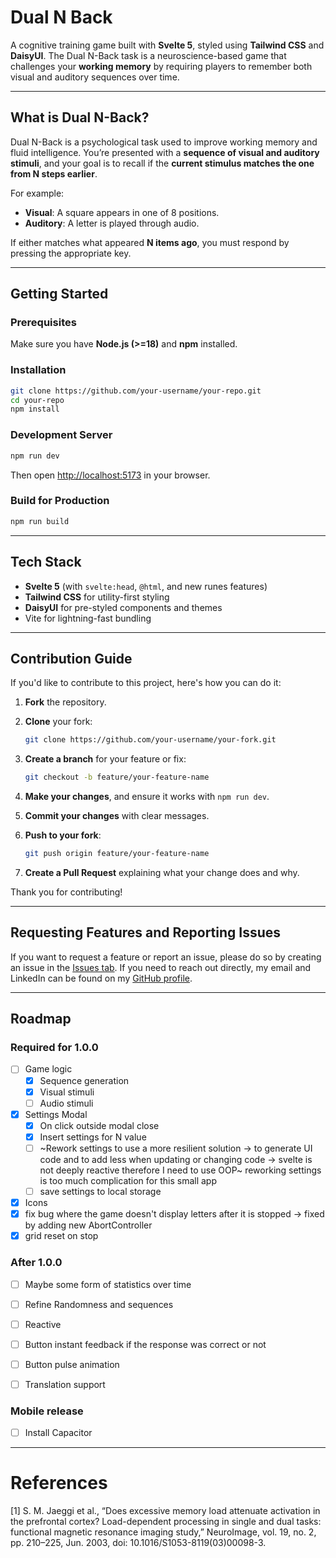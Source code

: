 # Dual N Back

A cognitive training game built with **Svelte 5**, styled using **Tailwind CSS** and **DaisyUI**.
The Dual N-Back task is a neuroscience-based game that challenges your **working memory** by requiring players to remember both visual and auditory sequences over time.

---

## What is Dual N-Back?

Dual N-Back is a psychological task used to improve working memory and fluid intelligence.
You’re presented with a **sequence of visual and auditory stimuli**, and your goal is to recall if the **current stimulus matches the one from N steps earlier**.

For example:

* **Visual**: A square appears in one of 8 positions.
* **Auditory**: A letter is played through audio.

If either matches what appeared **N items ago**, you must respond by pressing the appropriate key.

---

## Getting Started

### Prerequisites

Make sure you have **Node.js (>=18)** and **npm** installed.

### Installation

```bash
git clone https://github.com/your-username/your-repo.git
cd your-repo
npm install
```

### Development Server

```bash
npm run dev
```

Then open [http://localhost:5173](http://localhost:5173) in your browser.

### Build for Production

```bash
npm run build
```

---

## Tech Stack

* **Svelte 5** (with `svelte:head`, `@html`, and new runes features)
* **Tailwind CSS** for utility-first styling
* **DaisyUI** for pre-styled components and themes
* Vite for lightning-fast bundling

---

## Contribution Guide

If you'd like to contribute to this project, here's how you can do it:

1. **Fork** the repository.
2. **Clone** your fork:

   ```bash
   git clone https://github.com/your-username/your-fork.git
   ```
3. **Create a branch** for your feature or fix:

   ```bash
   git checkout -b feature/your-feature-name
   ```
4. **Make your changes**, and ensure it works with `npm run dev`.
5. **Commit your changes** with clear messages.
6. **Push to your fork**:

   ```bash
   git push origin feature/your-feature-name
   ```
7. **Create a Pull Request** explaining what your change does and why.

Thank you for contributing!

---

## Requesting Features and Reporting Issues

If you want to request a feature or report an issue, please do so by creating an issue in the [Issues tab](../../issues).
If you need to reach out directly, my email and LinkedIn can be found on my [GitHub profile](../../).

---

## Roadmap
### Required for 1.0.0
- [ ] Game logic
    - [x] Sequence generation
    - [x] Visual stimuli
    - [ ] Audio stimuli
- [x] Settings Modal
    - [x] On click outside modal close
    - [x] Insert settings for N value
    - [ ] ~Rework settings to use a more resilient solution -> to generate UI code and to add less when updating or changing code -> svelte is not deeply reactive therefore I need to use OOP~ reworking settings is too much complication for this small app
    - [ ] save settings to local storage
- [x] Icons
- [x] fix bug where the game doesn't display letters after it is stopped -> fixed by adding new AbortController
- [x] grid reset on stop

### After 1.0.0
- [ ] Maybe some form of statistics over time
- [ ] Refine Randomness and sequences
- [ ] Reactive
- [ ] Button instant feedback if the response was correct or not
- [ ] Button pulse animation
- [ ] Translation support


### Mobile release
- [ ] Install Capacitor

---

# References

[1] S. M. Jaeggi et al., “Does excessive memory load attenuate activation in the prefrontal cortex? Load-dependent processing in single and dual tasks: functional magnetic resonance imaging study,” NeuroImage, vol. 19, no. 2, pp. 210–225, Jun. 2003, doi: 10.1016/S1053-8119(03)00098-3.

